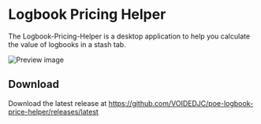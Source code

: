 # Logbook Pricing Helper

The Logbook-Pricing-Helper is a desktop application to help you calculate the value of logbooks in a stash tab.

![Preview image](https://i.imgur.com/gaLtaYg.png)

## Download

Download the latest release at https://github.com/VOIDEDJC/poe-logbook-price-helper/releases/latest
